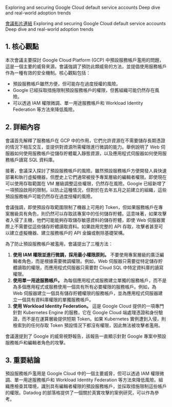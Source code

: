 Exploring and securing Google Cloud default service accounts Deep dive and real-world adoption trends

[會議影片連結](https://www.youtube.com/watch?v=WOSyvCNd6yI)
Exploring and securing Google Cloud default service accounts Deep dive and real-world adoption trends

## 1. 核心觀點

本次會議主要探討 Google Cloud Platform (GCP) 中預設服務帳戶濫用的問題，這是一個主要的威脅來源。會議強調了預防此類威脅的方法，並提倡使用服務帳戶作為一種有效的安全機制。核心觀點包括：

*   預設服務帳戶雖然方便，但可能存在過度授權的風險。
*   Google 已經採取措施限制預設服務帳戶的權限，但舊組織可能仍然存在風險。
*   可以透過 IAM 權限微調、單一用途服務帳戶和 Workload Identity Federation 等方法來降低風險。

## 2. 詳細內容

會議首先解釋了服務帳戶在 GCP 中的作用，它們允許資源在不需要儲存長期憑證的情況下相互交互，並提供對資源所需權限進行微調的能力。舉例說明了 Web 伺服器如何使用服務帳戶從儲存貯體載入靜態資源，以及應用程式伺服器如何使用服務帳戶讀寫 SQL 資料庫。

接著，會議深入探討了預設服務帳戶的風險。雖然預設服務帳戶方便開發人員快速部署和執行虛擬機器，但歷史上它們通常被授予專案層級的編輯者權限。即使現在可以使用存取範圍在 VM 層級調整這些權限，仍然存在風險。Google 已經新增了一項預設啟用的限制，以防止這種情況，但對於在去年五月之前建立的組織，這些預設服務帳戶可能仍然存在過度授權的風險。

會議強調，即使預設存取範圍限制了機器上可用的 Token，但如果服務帳戶在專案層級具有角色，則仍然可以存取該專案中的任何儲存貯體。這意味著，如果攻擊者入侵了主機，他們可能能夠存取儲存敏感資料的儲存貯體，即使 Web 伺服器實際上不需要從這些儲存貯體讀取資料。如果啟用完整的 API 存取，攻擊者甚至可以建立虛擬機器、建立服務帳戶的 API 金鑰或刪除基礎架構。

為了防止預設服務帳戶被濫用，會議提出了三種方法：

1.  **使用 IAM 權限並進行微調，採用最小權限原則。** 不要使用專案層級的廣泛編輯者角色，而是根據需要微調權限。例如，Web 伺服器只需要從特定儲存貯體讀取的權限，而應用程式伺服器只需要對 Cloud SQL 中特定資料庫的讀寫權限。
2.  **使用單一用途服務帳戶。** 為每個應用程式或服務建立單獨的服務帳戶，而不是為多個應用程式或服務使用一個具有所有必要權限的服務帳戶。例如，為 Web 伺服器建立一個具有儲存貯體權限的服務帳戶，並為應用程式伺服器建立一個具有資料庫權限的單獨服務帳戶。
3.  **使用 Workload Identity Federation。** 這是 Google Cloud 提供的一項專門針對 Kubernetes Engine 的服務，它在 Google Cloud 端處理憑證和身份驗證，而不是在運算層級提供短期 Token。如果 Kubernetes 實例遭到入侵，則檢索到的任何存取 Token 預設情況下都沒有權限，因此無法被攻擊者濫用。

會議還提到了 Google 的威脅視野報告，該報告一直顯示針對 Google 專案中預設服務帳戶和編輯者角色的攻擊。

## 3. 重要結論

預設服務帳戶濫用是 Google Cloud 中的一個主要威脅，但可以透過 IAM 權限微調、單一用途服務帳戶和 Workload Identity Federation 等方法來降低風險。組織應檢查其環境，識別具有編輯者權限的預設服務帳戶，並採取措施限制這些帳戶的權限。Datadog 的部落格提供了一個關於真實攻擊的案例研究，可以作為參考。
